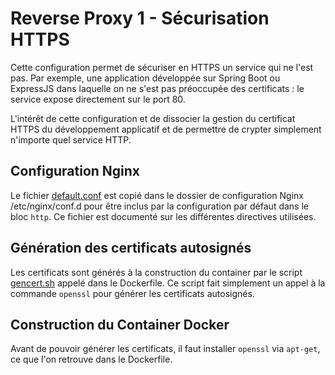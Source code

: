 # Reverse Proxy 1 - Sécurisation HTTPS

Cette configuration permet de sécuriser en HTTPS un service qui ne l'est pas. Par exemple, une application développée sur Spring Boot ou ExpressJS dans laquelle on ne s'est pas préoccupée des certificats : le service expose directement sur le port 80.

L'intérêt de cette configuration et de dissocier la gestion du certificat HTTPS du développement applicatif et de permettre de crypter simplement n'importe quel service HTTP.

## Configuration Nginx

Le fichier [default.conf](default.conf) est copié dans le dossier de configuration Nginx /etc/nginx/conf.d pour être inclus par la configuration par défaut dans le bloc `http`. Ce fichier est documenté sur les différentes directives utilisées.

## Génération des certificats autosignés

Les certificats sont générés à la construction du container par le script [gencert.sh](gencert.sh) appelé dans le Dockerfile. Ce script fait simplement un appel à la commande `openssl` pour générer les certificats autosignés.

## Construction du Container Docker

Avant de pouvoir générer les certificats, il faut installer `openssl` via `apt-get`, ce que l'on retrouve dans le Dockerfile.